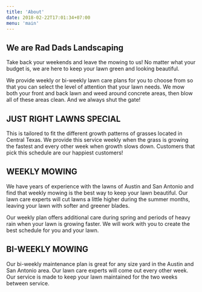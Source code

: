 ```yaml
---
title: 'About'
date: 2018-02-22T17:01:34+07:00
menu: 'main'
---
```

## We are Rad Dads Landscaping


Take back your weekends and leave the mowing to us! No matter what your budget is, we are here to keep your lawn green and looking beautiful.

We provide weekly or bi-weekly lawn care plans for you to choose from so that you can select the level of attention that your lawn needs. We mow both your front and back lawn and weed around concrete areas, then blow all of these areas clean. And we always shut the gate!
## JUST RIGHT LAWNS SPECIAL
This is tailored to fit the different growth patterns of grasses located in Central Texas. We provide this service weekly when the grass is growing the fastest and every other week when growth slows down. Customers that pick this schedule are our happiest customers!

## WEEKLY MOWING
We have years of experience with the lawns of Austin and San Antonio and find that weekly mowing is the best way to keep your lawn beautiful. Our lawn care experts will cut lawns a little higher during the summer months, leaving your lawn with softer and greener blades.

Our weekly plan offers additional care during spring and periods of heavy rain when your lawn is growing faster. We will work with you to create the best schedule for you and your lawn.

## BI-WEEKLY MOWING
Our bi-weekly maintenance plan is great for any size yard in the Austin and San Antonio area. Our lawn care experts will come out every other week. Our service is made to keep your lawn maintained for the two weeks between service.
